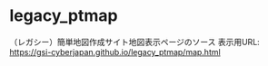 # legacy_ptmap
（レガシー）簡単地図作成サイト地図表示ページのソース
表示用URL: https://gsi-cyberjapan.github.io/legacy_ptmap/map.html


